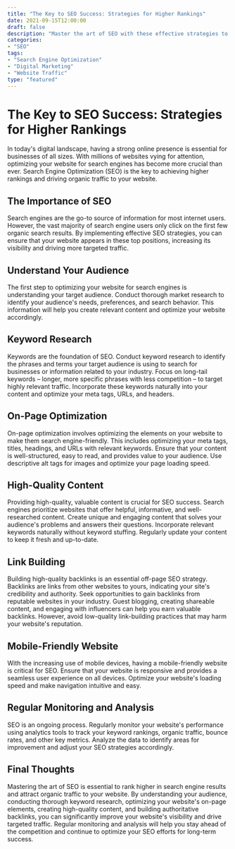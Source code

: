 ```yaml
---
title: "The Key to SEO Success: Strategies for Higher Rankings"
date: 2021-09-15T12:00:00
draft: false
description: "Master the art of SEO with these effective strategies to improve your website's rankings and drive organic traffic."
categories:
- "SEO"
tags:
- "Search Engine Optimization"
- "Digital Marketing"
- "Website Traffic"
type: "featured"
---
```


# The Key to SEO Success: Strategies for Higher Rankings

In today's digital landscape, having a strong online presence is essential for businesses of all sizes. With millions of websites vying for attention, optimizing your website for search engines has become more crucial than ever. Search Engine Optimization (SEO) is the key to achieving higher rankings and driving organic traffic to your website.

## The Importance of SEO

Search engines are the go-to source of information for most internet users. However, the vast majority of search engine users only click on the first few organic search results. By implementing effective SEO strategies, you can ensure that your website appears in these top positions, increasing its visibility and driving more targeted traffic.

## Understand Your Audience

The first step to optimizing your website for search engines is understanding your target audience. Conduct thorough market research to identify your audience's needs, preferences, and search behavior. This information will help you create relevant content and optimize your website accordingly.

## Keyword Research

Keywords are the foundation of SEO. Conduct keyword research to identify the phrases and terms your target audience is using to search for businesses or information related to your industry. Focus on long-tail keywords – longer, more specific phrases with less competition – to target highly relevant traffic. Incorporate these keywords naturally into your content and optimize your meta tags, URLs, and headers.

## On-Page Optimization

On-page optimization involves optimizing the elements on your website to make them search engine-friendly. This includes optimizing your meta tags, titles, headings, and URLs with relevant keywords. Ensure that your content is well-structured, easy to read, and provides value to your audience. Use descriptive alt tags for images and optimize your page loading speed.

## High-Quality Content

Providing high-quality, valuable content is crucial for SEO success. Search engines prioritize websites that offer helpful, informative, and well-researched content. Create unique and engaging content that solves your audience's problems and answers their questions. Incorporate relevant keywords naturally without keyword stuffing. Regularly update your content to keep it fresh and up-to-date.

## Link Building

Building high-quality backlinks is an essential off-page SEO strategy. Backlinks are links from other websites to yours, indicating your site's credibility and authority. Seek opportunities to gain backlinks from reputable websites in your industry. Guest blogging, creating shareable content, and engaging with influencers can help you earn valuable backlinks. However, avoid low-quality link-building practices that may harm your website's reputation.

## Mobile-Friendly Website

With the increasing use of mobile devices, having a mobile-friendly website is critical for SEO. Ensure that your website is responsive and provides a seamless user experience on all devices. Optimize your website's loading speed and make navigation intuitive and easy.

## Regular Monitoring and Analysis

SEO is an ongoing process. Regularly monitor your website's performance using analytics tools to track your keyword rankings, organic traffic, bounce rates, and other key metrics. Analyze the data to identify areas for improvement and adjust your SEO strategies accordingly.

## Final Thoughts

Mastering the art of SEO is essential to rank higher in search engine results and attract organic traffic to your website. By understanding your audience, conducting thorough keyword research, optimizing your website's on-page elements, creating high-quality content, and building authoritative backlinks, you can significantly improve your website's visibility and drive targeted traffic. Regular monitoring and analysis will help you stay ahead of the competition and continue to optimize your SEO efforts for long-term success.
